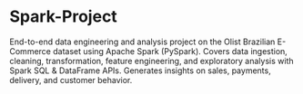 # Spark-Project
End-to-end data engineering and analysis project on the Olist Brazilian E-Commerce dataset using Apache Spark (PySpark). Covers data ingestion, cleaning, transformation, feature engineering, and exploratory analysis with Spark SQL &amp; DataFrame APIs. Generates insights on sales, payments, delivery, and customer behavior.
